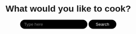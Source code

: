 <html lang="en">
<head>
    <meta charset="UTF-8">
    <meta http-equiv="X-UA-Compatible" content="IE=edge">
    <meta name="viewport" content="width=device-width, initial-scale=1.0">
    <title>ReciPies</title>
    <style>
      @import url('https://fonts.googleapis.com/css2?family=Poppins:ital,wght@0,100;0,200;0,300;0,400;0,500;0,600;0,700;0,800;0,900;1,100;1,200;1,300;1,400;1,500;1,600;1,700;1,800;1,900&display=swap');
      body {
        font-family: 'Poppins', sans-serif;
      }
      header {
          background-color: #333;
          color: #fff;
          padding: 20px;
          font-size: 20px;
          display: flex;
          justify-content: center;
          align: center;
          text-align: center;
          width: 1400px;
          height: 75px;
          position: absolute;
          top: -10px;
        }
        header a {
          color: #fff;
          text-decoration: none;
          margin: 0 10px;
          align: center;
          font-size: 16px;
          padding: 10px;
        }
        header a:hover {
          text-decoration: underline;
        }
        header h1 {
          font-size: 24px;
          margin: 0;
          padding: 10px;
        }
        header h2 {
          font-size: 24px;
          margin: 0;
          padding: 10px;
        }
        .result {
            border-radius: 12px;
            border: 1px solid black;
            padding: 20px;
            max-width: 300px;
            flex-shrink: 0;
        }
        input {
            background: black;
            border: 2px solid transparent;
            outline: none;
            border-radius: 50px;
            padding-left: 10px;
            padding-right: 20px;
            padding-top: 5px;
            padding-bottom: 5px;
            color: #fff;
            transition: 0.2s;
        }
        input:focus {
            background-color: #fff;
            color: black;
            border: 2px solid black;
        }
        .lds-roller {
            display: inline-block;
            position: relative;
            width: 80px;
            height: 80px;
        }
        .lds-roller div {
            animation: lds-roller 1.2s cubic-bezier(0.5, 0, 0.5, 1) infinite;
            transform-origin: 40px 40px;
        }
        .lds-roller div:after {
            content: " ";
            display: block;
            position: absolute;
            width: 7px;
            height: 7px;
            border-radius: 50%;
            background: black;
            margin: -4px 0 0 -4px;
        }
        .lds-roller div:nth-child(1) {
            animation-delay: -0.036s;
        }
        .lds-roller div:nth-child(1):after {
            top: 63px;
            left: 63px;
        }
        .lds-roller div:nth-child(2) {
            animation-delay: -0.072s;
        }
        .lds-roller div:nth-child(2):after {
            top: 68px;
            left: 56px;
        }
        .lds-roller div:nth-child(3) {
            animation-delay: -0.108s;
        }
        .lds-roller div:nth-child(3):after {
            top: 71px;
            left: 48px;
        }
        .lds-roller div:nth-child(4) {
            animation-delay: -0.144s;
        }
        .lds-roller div:nth-child(4):after {
            top: 72px;
            left: 40px;
        }
        .lds-roller div:nth-child(5) {
            animation-delay: -0.18s;
        }
        .lds-roller div:nth-child(5):after {
            top: 71px;
            left: 32px;
        }
        .lds-roller div:nth-child(6) {
            animation-delay: -0.216s;
        }
        .lds-roller div:nth-child(6):after {
            top: 68px;
            left: 24px;
        }
        .lds-roller div:nth-child(7) {
            animation-delay: -0.252s;
        }
        .lds-roller div:nth-child(7):after {
            top: 63px;
            left: 17px;
        }
        .lds-roller div:nth-child(8) {
            animation-delay: -0.288s;
        }
        .lds-roller div:nth-child(8):after {
            top: 56px;
            left: 12px;
        }
        @keyframes lds-roller {
            0% {
                transform: rotate(0deg);
            }
            100% {
                transform: rotate(360deg);
            }
        }
        button {
            background: black;
            border: 2px solid transparent;
            outline: none;
            border-radius: 50px;
            padding-left: 20px;
            padding-right: 20px;
            padding-top: 5px;
            padding-bottom: 5px;
            color: #fff;
            cursor: pointer;
            transition: 0.2s;
        }
        button:hover {
            background-color: #fff;
            color: black;
            border: 2px solid black;
        }
        #results {
            max-height: 500px;
            overflow: auto;
            display: flex;
            flex-direction: column;
            gap: 10px;
        }
        #favouriteButton {
            background-color: yellow;
            color: black;
            display: flex;
            justify-content: center;
            align-items: center;
            gap: 5px;
            margin-top: 10px;
        }
        #nav {
            position: fixed;
            height: 100px;
            width: 100%;
            background-color: black;
            top: 0px;
            left: 0px;
            display: flex;
            justify-content: center;
            align-items: center;
        }
        p {
            font-size: 12px;
        }
        #instructions {
            display: none;
            justify-content: center;
            align-items: center;
            flex-direction: column;
            text-align: center;
            max-width: 400px;
            border: 1px solid black;
            border-radius: 12px;
            padding: 20px;
        }
        #search_page {
            display: flex;
            flex-direction: column;
            justify-content: center;
            align-items: center;
        }
    </style>
</head>
<body>
  <div class="main-container">
    <div id="search_page">
        <h1>What would you like to cook?</h1>
        <div>
            <input id="searchBar" type="text" placeholder="Type here">
            <button id="searchButton">Search</button>
        </div>
        <br>
        <div id="results">
        </div>
    </div>
    <div id="instructions">
        <button onclick="return_to_search();">Return To Search</button>
        <h1>Instructions</h1>
        <br>
        <b>You will need: </b>
        <p id="youWillNeed"></p>
        <br>
        <b>Method: </b>
        <p id="method"></p>
    </div>
    <!-- <div id="review">
        <button onclick="return_to_search();">Return To Search</button>
        <h1>Review</h1>
        <br>
        <b>User Name: </b>
        <p id="userName"></p>
        <br>
        <b>Comments: </b>
        <p id="comments"></p>
    </div> -->
    <div id="recipe" style="display:none">
        <h2>Leave a Comment & Rating</h2>
        <div>
            <input id="rating" type="text" placeholder="Rate out of 10">
            <input id="comment" type="text" placeholder="Add a short comment about your experience with this recipe">
            <input id="name" type="text" placeholder="Name">
            <input id="email" type="text" placeholder="example@test.com">
            <button id="submitReview" onclick="addReview(this)">Submit Review</button>
        </div>
        <br>
        <div id="results">
        </div>
    </div>
<script>
    var logged_in = false;
    var recipies = {};
    function return_to_search() {
        document.getElementById("search_page").style["display"] = "flex";
        document.getElementById("instructions").style.display = "none";
    };
    function open_instructions(object) {
        var instructions = recipies[object];
        document.getElementById("search_page").style["display"] = "none";
        document.getElementById("instructions").style.display = "flex";
        document.getElementById("youWillNeed").innerHTML = instructions[1];
        document.getElementById("method").innerHTML = instructions[0];
    };
    /////////////////////////
    function add_review(object) {
        var T = document.getElementById("recipe");
        T.style.display = "block";
        /// var instructions = recipies[object];
        alert("review"); 
        document.getElementById("search_page").style["display"] = "none";
        document.getElementById("review").style.display = "flex";
        document.getElementById("userName").innerHTML = "Soham Kamat";
        document.getElementById("comments").innerHTML = "Excellent";
    };
    //sk code changes 
    // var loadOnce = 0;
    var context, title, ingredients, elem, instructions = null;
    // var correctguesses, incorrectguesses = [];
    // var bodyparts = 0;
    // var gameover = false;
    function debug(x) {
      document.getElementById("demo").innerHTML = x;
    }
    function updateState(res) {
        elem = document.getElementById('title');
        elem.innerHTML = res.title;
        elem = document.getElementById('ingredients');
        elem.innerHTML = res.ingredients;
        elem = document.getElementById('instructions');
        elem.innerHTML = res.instructions;
    }
    function addReview(id) {
        let msg = "";
        debug(msg);
        msg = "You are in addReview function";
        debug(msg);
        receipeId = id.value;
        alert(receipeId)
        context = this.context;
    }
    //////////////////////////////////
    function favourite_recipe() {
        if (!logged_in) {
            alert("You must be logged in!")
        } else {
        };
    }
    document.getElementById("searchButton").addEventListener("click", () => {
        document.getElementById("results").style.overflow = "hidden";
        document.getElementById("results").innerHTML = `<div class="lds-roller"><div></div><div></div><div></div><div></div><div></div><div></div><div></div><div></div></div>`;
        var content = document.getElementById("searchBar").value;
        fetch("https://recipies.duckdns.org/api/search/", {
            "method": "POST",
            "headers": {
                "content-type": "application/json"
            },
            "body": JSON.stringify({
                "item": content
            })
        }).then(Response => {
            document.getElementById("results").style.overflow = "auto";
            recipies = {};
            Response.json().then(Data => {
                if (Data.length > 0) {
                    var html = ``;
                    Data.forEach((v) => {
                        var instruction_id = new Date().getTime().toString() + "_" + Math.random().toString();
                        recipies[instruction_id] = [v.instructions, v.ingredients, v.title]
                        html = html + `
                            <div class="result">
                                <b>${v.title}</b>
                                <p>${v.ingredients.replaceAll("|", "\n")}</p>
                                <button onclick="open_instructions('${instruction_id}')">View Instructions</button>
                                <button onclick="add_review('${instruction_id}')">Review</button>
                                <button onclick="favourite_recipe('${instruction_id}');" id="favouriteButton"><svg xmlns="http://www.w3.org/2000/svg" width="16" height="16" fill="currentColor" class="bi bi-star-fill" viewBox="0 0 16 16">
  <path d="M3.612 15.443c-.386.198-.824-.149-.746-.592l.83-4.73L.173 6.765c-.329-.314-.158-.888.283-.95l4.898-.696L7.538.792c.197-.39.73-.39.927 0l2.184 4.327 4.898.696c.441.062.612.636.282.95l-3.522 3.356.83 4.73c.078.443-.36.79-.746.592L8 13.187l-4.389 2.256z"/>
</svg> Favourite</button>        
                            </div>
                        `
                    });
                    document.getElementById("results").innerHTML = html;
                } else {
                    document.getElementById("results").innerHTML = "We found no items for this query!";
                }
            }).catch(E => {
                document.getElementById("results").innerHTML = "We found no items for this query!";
            })
        }).catch(E => {
            document.getElementById("results").innerHTML = "We found no items for this query!";
        })
    })
</script>
<br><br><br><br><br><br><br><br><br><br><br><br><br>